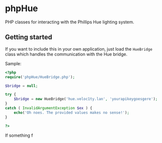 phpHue
======

PHP classes for interacting with the Phillips Hue lighting system.

Getting started
---------------

If you want to include this in your own application, just load the ```HueBridge``` class which handles the communication with the Hue bridge.

Sample:

```php
<?php
require('phpHue/HueBridge.php');

$bridge = null;

try {
    $bridge = new HueBridge('hue.veloc1ty.lan', 'yourapikeygoesgere');
}
catch ( InvalidArgumentException $ex ) {
    echo('Oh noes. The provided values makes no sense!');
}

?>
```

If something f
